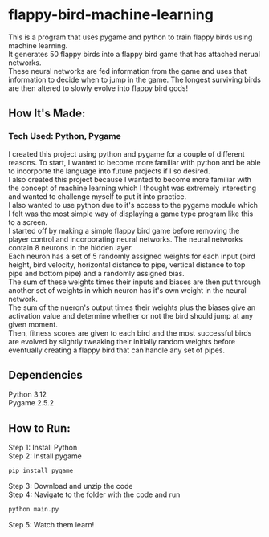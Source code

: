# flappy-bird-machine-learning
This is a program that uses pygame and python to train flappy birds using machine learning.  
It generates 50 flappy birds into a flappy bird game that has attached nerual networks.  
These neural networks are fed information from the game and uses that information to decide when to jump in the game.
The longest surviving birds are then altered to slowly evolve into flappy bird gods!  

## How It's Made:
### Tech Used: Python, Pygame
I created this project using python and pygame for a couple of different reasons. To start, I wanted to become more familiar with python and be able to incorporte the language into future projects if I so desired.  
I also created this project because I wanted to become more familiar with the concept of machine learning which I thought was extremely interesting and wanted to challenge myself to put it into practice.  
I also wanted to use python due to it's access to the pygame module which I felt was the most simple way of displaying a game type program like this to a screen.  
I started off by making a simple flappy bird game before removing the player control and incorporating neural networks. The neural networks contain 8 neurons in the hidden layer.  
Each neuron has a set of 5 randomly assigned weights for each input (bird height, bird velocity, horizontal distance to pipe, vertical distance to top pipe and bottom pipe) and a randomly assigned bias.  
The sum of these weights times their inputs and biases are then put through another set of weights in which neuron has it's own weight in the neural network.  
The sum of the nueron's output times their weights plus the biases give an activation value and determine whether or not the bird should jump at any given moment.  
Then, fitness scores are given to each bird and the most successful birds are evolved by slightly tweaking their initially random weights before eventually creating a flappy bird that can handle any set of pipes.  

## Dependencies
Python 3.12  
Pygame 2.5.2  

## How to Run:
Step 1: Install Python  
Step 2: Install pygame  
```bash
pip install pygame
```
Step 3: Download and unzip the code  
Step 4: Navigate to the folder with the code and run
```bash
python main.py
```
Step 5: Watch them learn!
